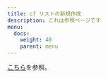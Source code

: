 ```yaml
---
title: cf リストの新規作成
description: これは参照ページです
menu:
  docs:
    weight: 40
    parent: menu
---
```


[こちら](https://docs.thedesk.top/timeline/list/add)を参照。